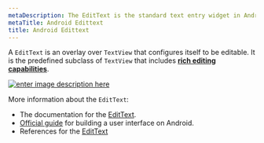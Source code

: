 ```yaml
---
metaDescription: The EditText is the standard text entry widget in Android apps. If the user needs to enter text into an app, this is the primary way for them to do that.
metaTitle: Android Edittext
title: Android Edittext
---
```


A `EditText` is an overlay over `TextView` that configures itself to be editable. It is the predefined subclass of `TextView` that includes [**rich editing capabilities**](https://github.com/codepath/android_guides/wiki/Working-with-the-EditText).


[![enter image description here](https://i.stack.imgur.com/5e9jL.gif)](https://i.stack.imgur.com/5e9jL.gif)


More information about the `EditText`:


* The documentation for the [EditText](http://developer.android.com/guide/topics/ui/controls/text.html).
* [Official guide](http://developer.android.com/training/basics/firstapp/building-ui.html#TextInput) for building a user interface on Android.
* References for the [EditText](https://developer.android.com/reference/android/widget/EditText.html)
